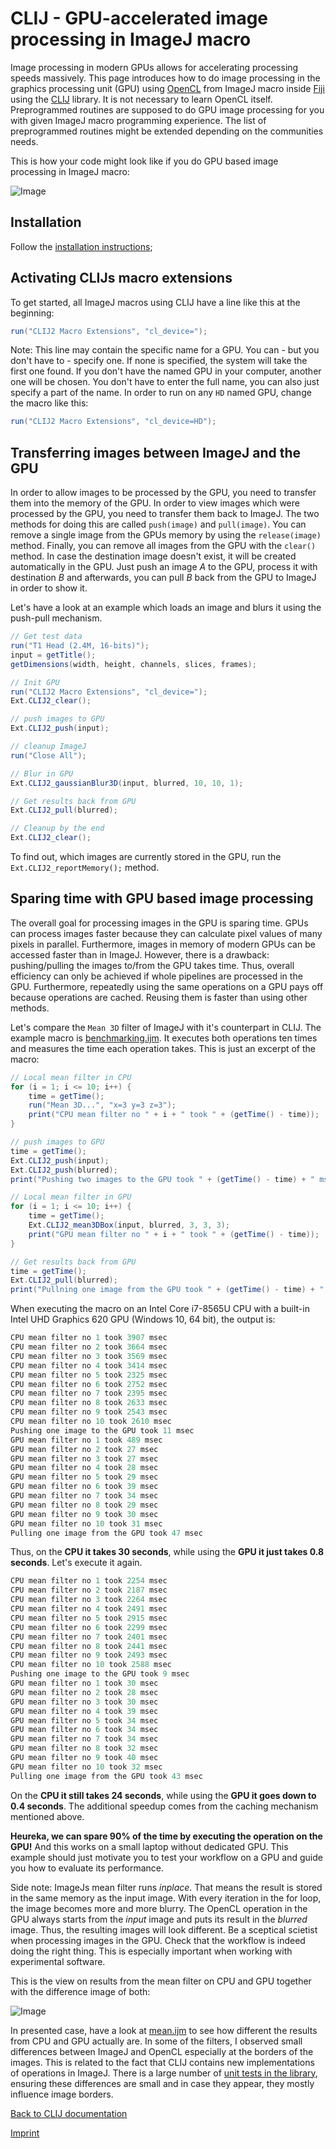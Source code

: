 # CLIJ - GPU-accelerated image processing in ImageJ macro
Image processing in modern GPUs allows for accelerating processing speeds massively. 
This page introduces how to do image processing in the graphics processing unit (GPU) using [OpenCL](https://www.khronos.org/opencl/) from ImageJ macro inside [Fiji](http://fiji.sc) using the [CLIJ](https://clij.github.io/) library. 
It is not necessary to learn OpenCL itself. 
Preprogrammed routines are supposed to do GPU image processing for you with given ImageJ macro programming experience.
The list of preprogrammed routines might be extended depending on the communities needs.

This is how your code might look like if you do GPU based image processing in ImageJ macro:

![Image](images/example.png)

## Installation
Follow the [installation instructions](installationInFiji);

## Activating CLIJs macro extensions

To get started, all ImageJ macros using CLIJ have a line like this at the beginning:

```java
run("CLIJ2 Macro Extensions", "cl_device=");
```

Note: This line may contain the specific name for a GPU.
You can - but you don't have to - specify one. 
If none is specified, the system will take the first one found.
If you don't have the named GPU in your computer, another one will be chosen.
You don't have to enter the full name, you can also just specify a part of the name.
In order to run on any `HD` named GPU, change the macro like this:

```java
run("CLIJ2 Macro Extensions", "cl_device=HD");
```

## Transferring images between ImageJ and the GPU
In order to allow images to be processed by the GPU, you need to transfer them into the memory of the GPU. 
In order to view images which were processed by the GPU, you need to transfer them back to ImageJ. 
The two methods for doing this are called `push(image)` and `pull(image)`. 
You can remove a single image from the GPUs memory by using the `release(image)` method. 
Finally, you can remove all images from the GPU with the `clear()` method.
In case the destination image doesn't exist, it will be created automatically in the GPU. 
Just push an image _A_ to the GPU, process it with destination _B_ and afterwards, you can pull _B_ back from the GPU to ImageJ in order to show it.

Let's have a look at an example which loads an image and blurs it using the push-pull mechanism.

```java
// Get test data
run("T1 Head (2.4M, 16-bits)");
input = getTitle();
getDimensions(width, height, channels, slices, frames);

// Init GPU
run("CLIJ2 Macro Extensions", "cl_device=");
Ext.CLIJ2_clear();

// push images to GPU
Ext.CLIJ2_push(input);

// cleanup ImageJ
run("Close All");

// Blur in GPU
Ext.CLIJ2_gaussianBlur3D(input, blurred, 10, 10, 1);

// Get results back from GPU
Ext.CLIJ2_pull(blurred);

// Cleanup by the end
Ext.CLIJ2_clear();
```

To find out, which images are currently stored in the GPU, run the `Ext.CLIJ2_reportMemory();` method.

## Sparing time with GPU based image processing
The overall goal for processing images in the GPU is sparing time. 
GPUs can process images faster because they can calculate pixel values of many pixels in parallel. 
Furthermore, images in memory of modern GPUs can be accessed faster than in ImageJ. 
However, there is a drawback: pushing/pulling the images to/from the GPU takes time. 
Thus, overall efficiency can only be achieved if whole pipelines are processed in the GPU. 
Furthermore, repeatedly using the same operations on a GPU pays off because operations are cached. Reusing them is faster than using other methods. 

Let's compare the `Mean 3D` filter of ImageJ with it's counterpart in CLIJ.
The example macro is [benchmarking.ijm](https://github.com/clij/clij-docs/tree/master/src/main/macro/benchmarking.ijm). 
It executes both operations ten times and measures the time each operation takes. 
This is just an excerpt of the macro:

```java
// Local mean filter in CPU
for (i = 1; i <= 10; i++) {
	time = getTime();
	run("Mean 3D...", "x=3 y=3 z=3");
	print("CPU mean filter no " + i + " took " + (getTime() - time));
}
```

```java
// push images to GPU
time = getTime();
Ext.CLIJ2_push(input);
Ext.CLIJ2_push(blurred);
print("Pushing two images to the GPU took " + (getTime() - time) + " msec");

// Local mean filter in GPU
for (i = 1; i <= 10; i++) {
	time = getTime();
	Ext.CLIJ2_mean3DBox(input, blurred, 3, 3, 3);
	print("GPU mean filter no " + i + " took " + (getTime() - time));
}

// Get results back from GPU
time = getTime();
Ext.CLIJ2_pull(blurred);
print("Pullning one image from the GPU took " + (getTime() - time) + " msec");
```

When executing the macro on an Intel Core i7-8565U CPU with a built-in Intel UHD Graphics 620 GPU (Windows 10, 64 bit), the output is:

```java
CPU mean filter no 1 took 3907 msec
CPU mean filter no 2 took 3664 msec
CPU mean filter no 3 took 3569 msec
CPU mean filter no 4 took 3414 msec
CPU mean filter no 5 took 2325 msec
CPU mean filter no 6 took 2752 msec
CPU mean filter no 7 took 2395 msec
CPU mean filter no 8 took 2633 msec
CPU mean filter no 9 took 2543 msec
CPU mean filter no 10 took 2610 msec
Pushing one image to the GPU took 11 msec
GPU mean filter no 1 took 489 msec
GPU mean filter no 2 took 27 msec
GPU mean filter no 3 took 27 msec
GPU mean filter no 4 took 28 msec
GPU mean filter no 5 took 29 msec
GPU mean filter no 6 took 39 msec
GPU mean filter no 7 took 34 msec
GPU mean filter no 8 took 29 msec
GPU mean filter no 9 took 30 msec
GPU mean filter no 10 took 31 msec
Pulling one image from the GPU took 47 msec
```

Thus, on the **CPU it takes 30 seconds**, while using the **GPU it just takes 0.8 seconds**. Let's execute it again.

```java
CPU mean filter no 1 took 2254 msec
CPU mean filter no 2 took 2187 msec
CPU mean filter no 3 took 2264 msec
CPU mean filter no 4 took 2491 msec
CPU mean filter no 5 took 2915 msec
CPU mean filter no 6 took 2299 msec
CPU mean filter no 7 took 2401 msec
CPU mean filter no 8 took 2441 msec
CPU mean filter no 9 took 2493 msec
CPU mean filter no 10 took 2588 msec
Pushing one image to the GPU took 9 msec
GPU mean filter no 1 took 30 msec
GPU mean filter no 2 took 28 msec
GPU mean filter no 3 took 30 msec
GPU mean filter no 4 took 39 msec
GPU mean filter no 5 took 34 msec
GPU mean filter no 6 took 34 msec
GPU mean filter no 7 took 34 msec
GPU mean filter no 8 took 32 msec
GPU mean filter no 9 took 40 msec
GPU mean filter no 10 took 32 msec
Pulling one image from the GPU took 43 msec
```

On the **CPU it still takes 24 seconds**, while using the **GPU it goes down to 0.4 seconds**. 
The additional speedup comes from the caching mechanism mentioned above.

**Heureka, we can spare 90% of the time by executing the operation on the GPU!** 
And this works on a small laptop without dedicated GPU. This example should just motivate you to test your workflow on a GPU and guide you how to evaluate its performance.

Side note: ImageJs mean filter runs _inplace_. That means the result is stored in the same memory as the input image. 
With every iteration in the for loop, the image becomes more and more blurry. 
The OpenCL operation in the GPU always starts from the _input_ image and puts its result in the _blurred_ image. 
Thus, the resulting images will look different. 
Be a sceptical scietist when processing images in the GPU. 
Check that the workflow is indeed doing the right thing. 
This is especially important when working with experimental software. 

This is the view on results from the mean filter on CPU and GPU together with the difference image of both:

![Image](images/visual_CPU_GPU_comparison.png)

In presented case, have a look at [mean.ijm](https://github.com/clij/clij-docs/blob/master/src/main/macro/mean.ijm) to see how different the results from CPU and GPU actually are. 
In some of the filters, I observed small differences between ImageJ and OpenCL especially at the borders of the images. This is related to the fact that CLIJ contains new implementations of operations in ImageJ. There is a large number of [unit tests in the library](https://github.com/clij/clij/tree/master/src/test/java/net/haesleinhuepf/clij/macro/modules), 
ensuring these differences are small and in case they appear, they mostly influence image borders.

[Back to CLIJ documentation](https://clij.github.io/)

[Imprint](https://clij.github.io/imprint)
